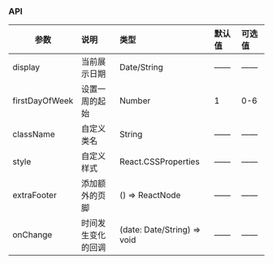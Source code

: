 ### API

| 参数         |说明        |类型 |默认值 |可选值 |
| ------------ | :----------------|:------- | :----- | :----- |
| display         |当前展示日期 |Date/String |—— |—— |
| firstDayOfWeek |设置一周的起始 |Number |1 |0-6|
| className      |自定义类名  |String |—— |—— |
| style      |自定义样式  |React.CSSProperties |—— |—— |
| extraFooter    | 添加额外的页脚 | () => ReactNode |—— |—— |
| onChange      |时间发生变化的回调  |(date: Date/String) => void |—— |—— |

